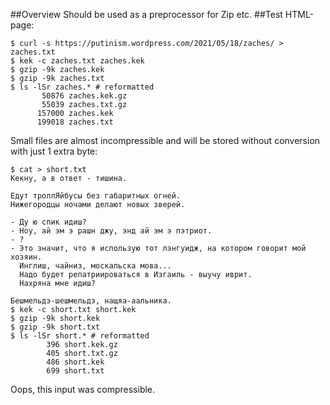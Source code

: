 ##Overview
Should be used as a preprocessor for Zip etc.
##Test
HTML-page:
```
$ curl -s https://putinism.wordpress.com/2021/05/18/zaches/ > zaches.txt
$ kek -c zaches.txt zaches.kek
$ gzip -9k zaches.kek
$ gzip -9k zaches.txt
$ ls -lSr zaches.* # reformatted
       50876 zaches.kek.gz
       55039 zaches.txt.gz
      157000 zaches.kek
      199018 zaches.txt
```
Small files are almost incompressible and will be stored without conversion with just 1 extra byte:
```
$ cat > short.txt
Кекну, а в ответ - тишина.

Едут троллЯйбусы без габаритных огней.
Нижегородцы ночами делают новых зверей.

- Ду ю спик идиш?
- Ноу, ай эм э рашн джу, энд ай эм э пэтриот.
- ?
- Это значит, что я использую тот лэнгуидж, на котором говорит мой хозяин.
  Инглиш, чайниз, москальска мова...
  Надо будет репатриироваться в Изгаиль - выучу иврит.
  Нахряна мне идиш?

Бешмельдэ-шешмельдэ, нащяа-аальника.
$ kek -c short.txt short.kek
$ gzip -9k short.kek
$ gzip -9k short.txt
$ ls -lSr short.* # reformatted
        396 short.kek.gz
        405 short.txt.gz
        486 short.kek
        699 short.txt
```
Oops, this input was compressible.
